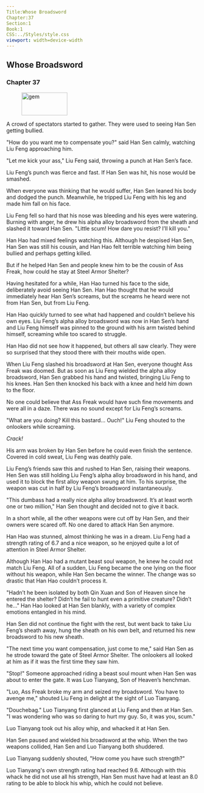 ```yaml
---
Title:Whose Broadsword 
Chapter:37 
Section:1 
Book:1 
CSS:../Styles/style.css 
viewport: width=device-width
---
```

  
## Whose Broadsword
### Chapter 37
  
<figure>
	<img src="../Images/gem.gif" alt="gem" id="gem" width="120" height="60" />
</figure>
  

  
A crowd of spectators started to gather. They were used to seeing Han Sen getting bullied.

"How do you want me to compensate you?" said Han Sen calmly, watching Liu Feng approaching him.

"Let me kick your ass," Liu Feng said, throwing a punch at Han Sen’s face.

Liu Feng’s punch was fierce and fast. If Han Sen was hit, his nose would be smashed.

When everyone was thinking that he would suffer, Han Sen leaned his body and dodged the punch. Meanwhile, he tripped Liu Feng with his leg and made him fall on his face.

Liu Feng fell so hard that his nose was bleeding and his eyes were watering. Burning with anger, he drew his alpha alloy broadsword from the sheath and slashed it toward Han Sen. "Little scum! How dare you resist? I’ll kill you."

Han Hao had mixed feelings watching this. Although he despised Han Sen, Han Sen was still his cousin, and Han Hao felt terrible watching him being bullied and perhaps getting killed.

But if he helped Han Sen and people knew him to be the cousin of Ass Freak, how could he stay at Steel Armor Shelter?

Having hesitated for a while, Han Hao turned his face to the side, deliberately avoid seeing Han Sen. Han Hao thought that he would immediately hear Han Sen’s screams, but the screams he heard were not from Han Sen, but from Liu Feng.

Han Hao quickly turned to see what had happened and couldn’t believe his own eyes. Liu Feng’s alpha alloy broadsword was now in Han Sen’s hand and Liu Feng himself was pinned to the ground with his arm twisted behind himself, screaming while too scared to struggle.

Han Hao did not see how it happened, but others all saw clearly. They were so surprised that they stood there with their mouths wide open.

When Liu Feng slashed his broadsword at Han Sen, everyone thought Ass Freak was doomed. But as soon as Liu Feng wielded the alpha alloy broadsword, Han Sen grabbed his hand and twisted, bringing Liu Feng to his knees. Han Sen then knocked his back with a knee and held him down to the floor.

No one could believe that Ass Freak would have such fine movements and were all in a daze. There was no sound except for Liu Feng’s screams.

"What are you doing? Kill this bastard... Ouch!" Liu Feng shouted to the onlookers while screaming.

*Crack!*

His arm was broken by Han Sen before he could even finish the sentence. Covered in cold sweat, Liu Feng was deathly pale.

Liu Feng’s friends saw this and rushed to Han Sen, raising their weapons. Hen Sen was still holding Liu Feng’s alpha alloy broadsword in his hand, and used it to block the first alloy weapon swung at him. To his surprise, the weapon was cut in half by Liu Feng’s broadsword instantaneously.

"This dumbass had a really nice alpha alloy broadsword. It’s at least worth one or two million," Han Sen thought and decided not to give it back.

In a short while, all the other weapons were cut off by Han Sen, and their owners were scared off. No one dared to attack Han Sen anymore.

Han Hao was stunned, almost thinking he was in a dream. Liu Feng had a strength rating of 6.7 and a nice weapon, so he enjoyed quite a lot of attention in Steel Armor Shelter.

Although Han Hao had a mutant beast soul weapon, he knew he could not match Liu Feng. All of a sudden, Liu Feng became the one lying on the floor without his weapon, while Han Sen became the winner. The change was so drastic that Han Hao couldn’t process it.

"Hadn’t he been isolated by both Qin Xuan and Son of Heaven since he entered the shelter? Didn’t he fail to hunt even a primitive creature? Didn’t he..." Han Hao looked at Han Sen blankly, with a variety of complex emotions entangled in his mind.

Han Sen did not continue the fight with the rest, but went back to take Liu Feng’s sheath away, hung the sheath on his own belt, and returned his new broadsword to his new sheath.

"The next time you want compensation, just come to me," said Han Sen as he strode toward the gate of Steel Armor Shelter. The onlookers all looked at him as if it was the first time they saw him.

"Stop!" Someone approached riding a beast soul mount when Han Sen was about to enter the gate. It was Luo Tianyang, Son of Heaven’s henchman.

"Luo, Ass Freak broke my arm and seized my broadsword. You have to avenge me," shouted Liu Feng in delight at the sight of Luo Tianyang.

"Douchebag." Luo Tianyang first glanced at Liu Feng and then at Han Sen. "I was wondering who was so daring to hurt my guy. So, it was you, scum."

Luo Tianyang took out his alloy whip, and whacked it at Han Sen.

Han Sen paused and wielded his broadsword at the whip. When the two weapons collided, Han Sen and Luo Tianyang both shuddered.

Luo Tianyang suddenly shouted, "How come you have such strength?"

Luo Tianyang's own strength rating had reached 9.6. Although with this whack he did not use all his strength, Han Sen must have had at least an 8.0 rating to be able to block his whip, which he could not believe.